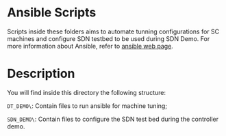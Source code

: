 # Ansible Scripts

Scripts inside these folders aims to automate tunning configurations for SC 
machines and configure SDN testbed to be used during SDN Demo. 
For more information about Ansible, refer to [ansible web page](http://www.ansible.com/).

# Description

You will find inside this directory the following structure:

`DT_DEMO\`: Contain files to run ansible for machine tuning;

`SDN_DEMO\`: Contain files to configure the SDN test bed during the controller demo.
